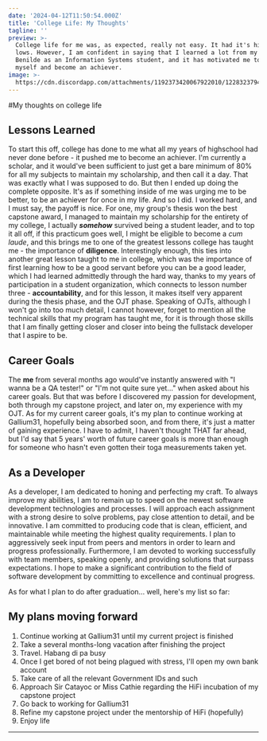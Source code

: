 ```yaml
---
date: '2024-04-12T11:50:54.000Z'
title: 'College Life: My Thoughts'
tagline: ''
preview: >-
  College life for me was, as expected, really not easy. It had it's highs and
  lows. However, I am confident in saying that I learned a lot from my stay in
  Benilde as an Information Systems student, and it has motivated me to better
  myself and become an achiever.
image: >-
  https://cdn.discordapp.com/attachments/1192373420067922010/1228323794658005022/IMG_1261.jpg?ex=662ba0ad&is=66192bad&hm=1b10c38d84869af772e675ec2f99a8a0b0f730f98899f21e05a6c24add5cef3e&
---
```


#My thoughts on college life

## Lessons Learned

To start this off, college has done to me what all my years of highschool had never done before - it pushed me to become an achiever. I'm currently a scholar, and it would've been sufficient to just get a bare minimum of 80% for all my subjects to maintain my scholarship, and then call it a day. That was exactly what I was supposed to do. But then I ended up doing the complete opposite. It's as if something inside of me was urging me to be better, to be an achiever for once in my life. And so I did. I worked hard, and I must say, the payoff is nice. For one, my group's thesis won the best capstone award, I managed to maintain my scholarship for the entirety of my college, I actually ***somehow*** survived being a student leader, and to top it all off, if this practicum goes well, I might be eligible to become a *cum laude*, and this brings me to one of the greatest lessons college has taught me - the importance of **diligence**. Interestingly enough, this ties into another great lesson taught to me in college, which was the importance of first learning how to be a good servant before you can be a good leader, which I had learned admittedly through the hard way, thanks to my years of participation in a student organization, which connects to lesson number three - **accountability**, and for this lesson, it makes itself very apparent during the thesis phase, and the OJT phase. Speaking of OJTs, although I won't go into too much detail, I cannot however, forget to mention all the technical skills that my program has taught me, for it is through those skills that I am finally getting closer and closer into being the fullstack developer that I aspire to be.

## Career Goals

The **me** from several months ago would've instantly answered with "I wanna be a QA tester!" or "I'm not quite sure yet..." when asked about his career goals. But that was before I discovered my passion for development, both through my capstone project, and later on, my experience with my OJT. As for my current career goals, it's my plan to continue working at Gallium31, hopefully being absorbed soon, and from there, it's just a matter of gaining experience. I have to admit, I haven't thought THAT far ahead, but I'd say that 5 years' worth of future career goals is more than enough for someone who hasn't even gotten their toga measurements taken yet.

## As a Developer

As a developer, I am dedicated to honing and perfecting my craft. To always improve my abilities, I am to remain up to speed on the newest software development technologies and processes. I will approach each assignment with a strong desire to solve problems, pay close attention to detail, and be innovative. I am committed to producing code that is clean, efficient, and maintainable while meeting the highest quality requirements. I plan to aggressively seek input from peers and mentors in order to learn and progress professionally. Furthermore, I am devoted to working successfully with team members, speaking openly, and providing solutions that surpass expectations. I hope to make a significant contribution to the field of software development by committing to excellence and continual progress.

As for what I plan to do after graduation... well, here's my list so far:

## My plans moving forward

1. Continue working at Gallium31 until my current project is finished
2. Take a several months-long vacation after finishing the project
3. Travel. Habang di pa busy
4. Once I get bored of not being plagued with stress, I'll open my own bank account
5. Take care of all the relevant Government IDs and such
6. Approach Sir Catayoc or Miss Cathie regarding the HiFi incubation of my capstone project
7. Go back to working for Gallium31
8. Refine my capstone project under the mentorship of HiFi (hopefully)
9. Enjoy life

---
